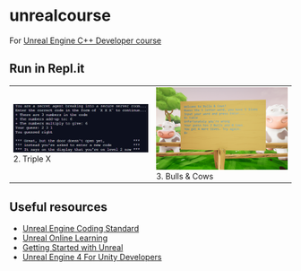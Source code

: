# unrealcourse
For [Unreal Engine C++ Developer course](https://www.udemy.com/course/unrealcourse/)

## Run in Repl.it
<table>
  <tr>
    <td><a href="https://repl.it/@RunninglVlan/TripleX"><img src="/P02-TripleX/thumbnail.png" /></a><br>2. Triple X</td>
    <td><a href="/P03-BullCowGame/Source/BullCowGame/BullCowCartridge.cpp"><img src="/P03-BullCowGame/thumbnail.png" /></a><br>3. Bulls & Cows</td>
  </tr>
</table>

## Useful resources
- [Unreal Engine Coding Standard](https://docs.unrealengine.com/en-US/Programming/Development/CodingStandard)
- [Unreal Online Learning](https://www.unrealengine.com/en-US/onlinelearning-courses)
- [Getting Started with Unreal](https://docs.unrealengine.com/en-US/GettingStarted)
- [Unreal Engine 4 For Unity Developers](https://docs.unrealengine.com/en-US/Basics/UnrealEngineForUnityDevs/)
